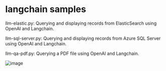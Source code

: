 # langchain samples
llm-elastic.py: Querying and displaying records from ElasticSearch using OpenAI and Langchain.

llm-sql-server.py: Querying and displaying records from Azure SQL Server using OpenAI and Langchain.

llm-qa-pdf.py: Querying a PDF file using OpenAI and Langchain.

![image](https://github.com/muralidharand/langchain/assets/2254197/70bcbe9b-e66c-4d87-b3c2-ca69bf834361)

